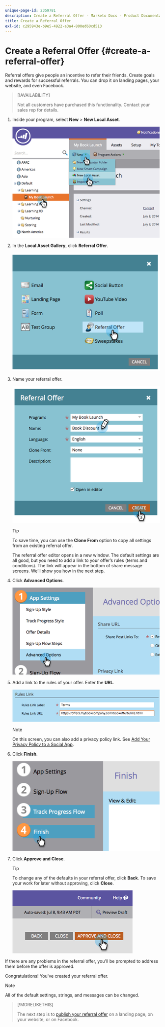 ```yaml
---
unique-page-id: 2359781
description: Create a Referral Offer - Marketo Docs - Product Documentation
title: Create a Referral Offer
exl-id: c295943e-b9e5-4922-a3a4-800ed60cd513
---
```

# Create a Referral Offer {#create-a-referral-offer}

Referral offers give people an incentive to refer their friends. Create goals and rewards for successful referrals. You can drop it on landing pages, your website, and even Facebook.

>[!AVAILABILITY]
>
>Not all customers have purchased this functionality. Contact your sales rep for details.

1. Inside your program, select **New** > **New Local Asset**.

   ![](assets/image2014-9-19-11-3a3-3a23.png)

1. In the **Local Asset Gallery**, click **Referral Offer**.

   ![](assets/image2014-9-19-11-3a3-3a31.png)

1. Name your referral offer.

   ![](assets/image2014-9-19-11-3a3-3a40.png)

   >[!TIP]
   >
   >To save time, you can use the **Clone From** option to copy all settings from an existing referral offer.

   The referral offer editor opens in a new window. The default settings are all good, but you need to add a link to your offer’s rules (terms and conditions). The link will appear in the bottom of share message screens. We’ll show you how in the next step.

1. Click **Advanced Options**.

   ![](assets/image2014-9-19-11-3a3-3a49.png)

1. Add a link to the rules of your offer. Enter the **URL**.

   ![](assets/image2014-9-19-11-3a3-3a57.png)

   >[!NOTE]
   >
   >On this screen, you can also add a privacy policy link. See  [Add Your Privacy Policy to a Social App](/help/marketo/product-docs/demand-generation/social/social-functions/add-your-privacy-policy-to-a-social-app.md).

1. Click **Finish**.

   ![](assets/image2014-9-19-11-3a4-3a4.png)

1. Click **Approve and Close**.

   >[!TIP]
   >
   >To change any of the defaults in your referral offer, click **Back**. To save your work for later without approving, click **Close**.

   ![](assets/image2014-9-19-11-3a4-3a11.png)

If there are any problems in the referral offer, you'll be prompted to address them before the offer is approved.

Congratulations! You've created your referral offer.

>[!NOTE]
>
>All of the default settings, strings, and messages can be changed.

>[!MORELIKETHIS]
>
>The next step is to [publish your referral offer](/help/marketo/product-docs/demand-generation/social/referral-offers/publish-a-referral-offer.md) on a landing page, on your website, or on Facebook.
